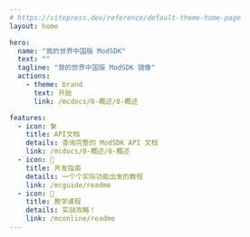 ```yaml
---
# https://vitepress.dev/reference/default-theme-home-page
layout: home

hero:
  name: "我的世界中国版 ModSDK"
  text: ""
  tagline: "我的世界中国版 ModSDK 镜像"
  actions:
    - theme: brand
      text: 开始
      link: /mcdocs/0-概述/0-概述

features:
  - icon: 🛠️
    title: API文档
    details: 查询完整的 ModSDK API 文档
    link: /mcdocs/0-概述/0-概述
  - icon: 📙
    title: 开发指南
    details: 一个个实际功能出发的教程
    link: /mcguide/readme
  - icon: 📝
    title: 教学课程
    details: 实战攻略！
    link: /mconline/readme
---
```


